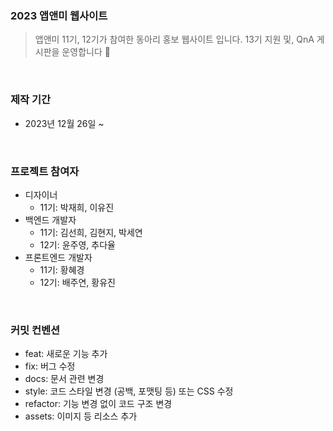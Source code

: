 ### 2023 앱앤미 웹사이트
> 앱앤미 11기, 12기가 참여한 동아리 홍보 웹사이트 입니다. 13기 지원 및, QnA 게시판을 운영합니다 🙂

<br>

### 제작 기간
- 2023년 12월 26일 ~

<br>


### 프로젝트 참여자
- 디자이너
  - 11기: 박재희, 이유진
- 백엔드 개발자
  - 11기: 김선희, 김현지, 박세연
  - 12기: 윤주영, 추다율
- 프론트엔드 개발자
  - 11기: 황혜경
  - 12기: 배주연, 황유진

<br>

### 커밋 컨벤션
- feat: 새로운 기능 추가
- fix: 버그 수정
- docs: 문서 관련 변경
- style: 코드 스타일 변경 (공백, 포맷팅 등) 또는 CSS 수정
- refactor: 기능 변경 없이 코드 구조 변경
- assets: 이미지 등 리소스 추가

